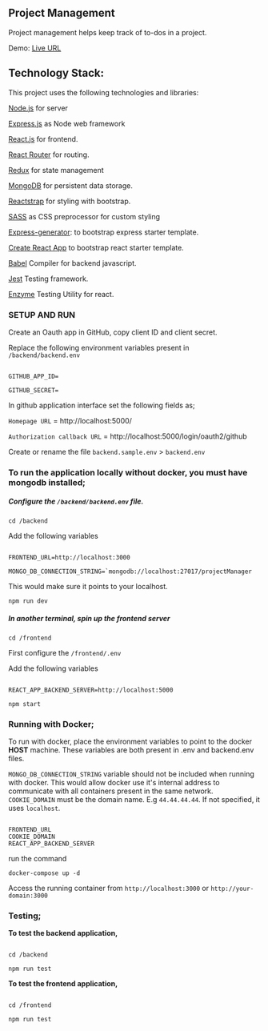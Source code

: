 ## Project Management

Project management helps keep track of to-dos in a project.

Demo: [Live URL](http://example.com)

## Technology Stack:

This project uses the following technologies and libraries:

[Node.js](https://nodejs.org/en/) for server

[Express.js](http://expressjs.com/) as Node web framework

[React.js](https://reactjs.org) for frontend.

[React Router](https://reacttraining.com/react-router/) for routing.

[Redux](https://redux.js.org/basics/usagewithreact) for state management

[MongoDB](https://www.mongodb.com/) for persistent data storage.

[Reactstrap](https://reactstrap.github.io/) for styling with bootstrap.

[SASS](https://sass-lang.com/) as CSS preprocessor for custom styling

[Express-generator](https://expressjs.com/en/starter/generator.html): to bootstrap express starter template.

[Create React App](https://github.com/facebook/create-react-app) to bootstrap react starter template.

[Babel](https://babeljs.io/) Compiler for backend javascript.

[Jest](https://jestjs.io/) Testing framework.

[Enzyme](https://enzymejs.github.io/enzyme/) Testing Utility for react.

### SETUP AND RUN

Create an Oauth app in GitHub, copy client ID and client secret.

Replace the following environment variables present in `/backend/backend.env`

```

GITHUB_APP_ID=

GITHUB_SECRET=

```

In github application interface set the following fields as;

`Homepage URL` = http://localhost:5000/

`Authorization callback URL` = http://localhost:5000/login/oauth2/github

Create or rename the file `backend.sample.env` > `backend.env`

### To run the application locally without docker, you must have mongodb installed;

##### Configure the `/backend/backend.env` file.

`cd /backend`

Add the following variables

```

FRONTEND_URL=http://localhost:3000

MONGO_DB_CONNECTION_STRING=`mongodb://localhost:27017/projectManager

```

This would make sure it points to your localhost.

`npm run dev`

##### In another terminal, spin up the frontend server

`cd /frontend`

First configure the `/frontend/.env`

Add the following variables

```

REACT_APP_BACKEND_SERVER=http://localhost:5000

```

`npm start`

### Running with Docker;

To run with docker, place the environment variables to point to the docker **HOST** machine. These variables are both present in .env and backend.env files.

`MONGO_DB_CONNECTION_STRING` variable should not be included when running with docker.
This would allow docker use it's internal address to communicate with all containers present in the same network.
`COOKIE_DOMAIN` must be the domain name.
E.g `44.44.44.44`. If not specified, it uses `localhost`.

```

FRONTEND_URL
COOKIE_DOMAIN
REACT_APP_BACKEND_SERVER

```

run the command

`docker-compose up -d`

Access the running container from `http://localhost:3000` or `http://your-domain:3000`

### Testing;

**To test the backend application,**

```

cd /backend

npm run test

```

**To test the frontend application,**

```

cd /frontend

npm run test

```
